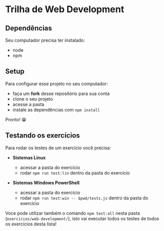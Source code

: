 # Trilha de Web Development

## Dependências

Seu computador precisa ter instalado:

- node
- npm

## Setup

Para configurar esse projeto no seu computador:

- faça um **fork** desse repositório para sua conta
- clone o seu projeto
- acesse a pasta
- instale as dependências com `npm install`

Pronto! 😁

## Testando os exercícios

Para rodar os testes de um exercício você precisa:

- **Sistemas Linux**
    - acessar a pasta do exercício
    - rodar `npm run test:lin` dentro da pasta do exercício

- **Sistemas Windows PowerShell**
    - acessar a pasta do exercício
    - rodar `npm run test:win -- $pwd/tests.js` dentro da pasta do exercício

Voce pode utilizar também o comando `npm test:all` nesta pasta (`exercicios/web-development/`), isto vai executar todos os testes de todos os exercícios desta lista!
